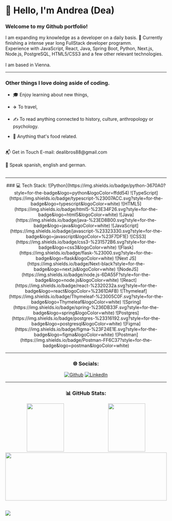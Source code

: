 <h1>💫 Hello, I'm Andrea (Dea) </h1>
<H3> Welcome to my Github portfolio!</H3>
I am expanding my knowledge as a developer on a daily basis.
🌱 Currently finishing a intense year long FullStack developer programm.<br/>
Experience with JavaScript, React, Java, Spring Boot, Python, Next.js, Node.js, PostgreSQL, HTML5/CSS3 and a few other relevant technologies.<br>
<br>
I am based in Vienna.<br>
<hr/>

<H3> Other things I love doing aside of coding.</H3>

- 🎓 Enjoy learning about new things,<br>

- ✈️ To travel,<br>

- ✍️ To read anything connected to history, culture, anthropology or psychology.<br>

- 🍉 Anything that's food related.<br>
<br>
📬 Get in Touch E-mail: dealibros88@gmail.com <br><br>
💬 Speak spanish, english and german.<br><br>
  
<hr/>

<div align="center" dir="auto">
### 💻 Tech Stack:
![Python](https://img.shields.io/badge/python-3670A0?style=for-the-badge&logo=python&logoColor=ffdd54) ![TypeScript](https://img.shields.io/badge/typescript-%23007ACC.svg?style=for-the-badge&logo=typescript&logoColor=white) ![HTML5](https://img.shields.io/badge/html5-%23E34F26.svg?style=for-the-badge&logo=html5&logoColor=white) ![Java](https://img.shields.io/badge/java-%23ED8B00.svg?style=for-the-badge&logo=java&logoColor=white) ![JavaScript](https://img.shields.io/badge/javascript-%23323330.svg?style=for-the-badge&logo=javascript&logoColor=%23F7DF1E) ![CSS3](https://img.shields.io/badge/css3-%231572B6.svg?style=for-the-badge&logo=css3&logoColor=white) ![Flask](https://img.shields.io/badge/flask-%23000.svg?style=for-the-badge&logo=flask&logoColor=white) ![Next JS](https://img.shields.io/badge/Next-black?style=for-the-badge&logo=next.js&logoColor=white) ![NodeJS](https://img.shields.io/badge/node.js-6DA55F?style=for-the-badge&logo=node.js&logoColor=white) ![React](https://img.shields.io/badge/react-%2320232a.svg?style=for-the-badge&logo=react&logoColor=%2361DAFB) ![Thymeleaf](https://img.shields.io/badge/Thymeleaf-%23005C0F.svg?style=for-the-badge&logo=Thymeleaf&logoColor=white) ![Spring](https://img.shields.io/badge/spring-%236DB33F.svg?style=for-the-badge&logo=spring&logoColor=white) ![Postgres](https://img.shields.io/badge/postgres-%23316192.svg?style=for-the-badge&logo=postgresql&logoColor=white) 	![Figma](https://img.shields.io/badge/figma-%23F24E1E.svg?style=for-the-badge&logo=figma&logoColor=white) ![Postman](https://img.shields.io/badge/Postman-FF6C37?style=for-the-badge&logo=postman&logoColor=white)
<br/>

<hr/>

### 🌐 Socials:
<p><a href="github.com/Dealibros" target="_blank"><img alt="Github" src="https://img.shields.io/badge/GitHub-%2312100E.svg?&style=for-the-badge&logo=Github&logoColor=white" /></a> <a href="https://www.linkedin.com/in/andrea-mikula/" target="_blank"><img alt="LinkedIn" src="https://img.shields.io/badge/linkedin-%230077B5.svg?&style=for-the-badge&logo=linkedin&logoColor=white" /></a> 
</p>


<hr/>


### 📊 GitHub Stats:

<div class='container'>
<img style="height:150px; width: 48%;" class="img" src="https://github-readme-stats.vercel.app/api?username=Dealibros&theme=default&hide_border=false&include_all_commits=true&count_private=true" />
&nbsp;
<img style="height:150px; width: 48%;" class="img" src="https://github-readme-streak-stats.herokuapp.com/?user=Dealibros&theme=default&hide_border=false" /></div>
</div>

<div class='container'>
<img style="height:150px; width: 100%;" class="img" src="https://github-readme-stats.vercel.app/api/top-langs/?username=Dealibros&theme=default&hide_border=false&include_all_commits=true&count_private=true&layout=compact" />
&nbsp;
</div>


[![](https://visitcount.itsvg.in/api?id=Dealibros&icon=0&color=8)](https://visitcount.itsvg.in)

<!-- Proudly created with GPRM ( https://gprm.itsvg.in ) -->






